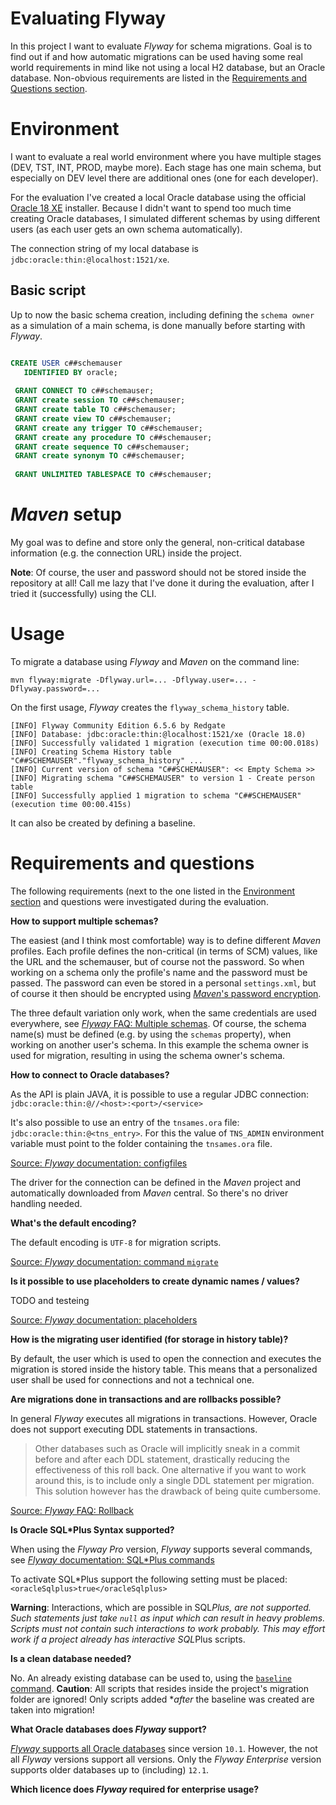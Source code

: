 # Evaluating Flyway

In this project I want to evaluate _Flyway_ for schema migrations.
Goal is to find out if and how automatic migrations can be used having some real world requirements in mind like not using a local H2 database, but an Oracle database.
Non-obvious requirements are listed in the [Requirements and Questions section](#requirements-and-questions).

# Environment

I want to evaluate a real world environment where you have multiple stages (DEV, TST, INT, PROD, maybe more).
Each stage has one main schema, but especially on DEV level there are additional ones (one for each developer). 

For the evaluation I've created a local Oracle database using the official [Oracle 18 XE](https://www.oracle.com/database/technologies/xe-downloads.html) installer.
Because I didn't want to spend too much time creating Oracle databases, I simulated different schemas by using different users (as each user gets an own schema automatically).

The connection string of my local database is `jdbc:oracle:thin:@localhost:1521/xe`.

## Basic script
Up to now the basic schema creation, including defining the `schema owner` as a simulation of a main schema, is done manually before starting with _Flyway_.

```sql

CREATE USER c##schemauser
   IDENTIFIED BY oracle;
 
 GRANT CONNECT TO c##schemauser;
 GRANT create session TO c##schemauser;
 GRANT create table TO c##schemauser;
 GRANT create view TO c##schemauser;
 GRANT create any trigger TO c##schemauser;
 GRANT create any procedure TO c##schemauser;
 GRANT create sequence TO c##schemauser;
 GRANT create synonym TO c##schemauser;
 
 GRANT UNLIMITED TABLESPACE TO c##schemauser;
```


# _Maven_ setup
My goal was to define and store only the general, non-critical database information (e.g. the connection URL) inside the project.

**Note**: Of course, the user and password should not be stored inside the repository at all!
Call me lazy that I've done it during the evaluation, after I tried it (successfully) using the CLI.

# Usage
To migrate a database using _Flyway_ and _Maven_ on the command line: 

`mvn flyway:migrate -Dflyway.url=... -Dflyway.user=... -Dflyway.password=...`

On the first usage, _Flyway_ creates the `flyway_schema_history` table. 

```
[INFO] Flyway Community Edition 6.5.6 by Redgate
[INFO] Database: jdbc:oracle:thin:@localhost:1521/xe (Oracle 18.0)
[INFO] Successfully validated 1 migration (execution time 00:00.018s)
[INFO] Creating Schema History table "C##SCHEMAUSER"."flyway_schema_history" ...
[INFO] Current version of schema "C##SCHEMAUSER": << Empty Schema >>
[INFO] Migrating schema "C##SCHEMAUSER" to version 1 - Create person table
[INFO] Successfully applied 1 migration to schema "C##SCHEMAUSER" (execution time 00:00.415s)
```

It can also be created by defining a baseline.

# Requirements and questions
The following requirements (next to the one listed in the [Environment section](#environment) and questions were investigated during the evaluation.

**How to support multiple schemas?**

The easiest (and I think most comfortable) way is to define different _Maven_ profiles.
Each profile defines the non-critical (in terms of SCM) values, like the URL and the schemauser, but of course not the password.
So when working on a schema only the profile's name and the password must be passed.
The password can even be stored in a personal `settings.xml`, but of course it then should be encrypted using [_Maven_'s password encryption](https://_Maven_.apache.org/guides/mini/guide-encryption.html).

The three default variation only work, when the same credentials are used everywhere, see [_Flyway_ FAQ: Multiple schemas](https://flywaydb.org/documentation/faq#multiple-schemas).
Of course, the schema name(s) must be defined (e.g. by using the `schemas` property), when working on another user's schema. 
In this example the schema owner is used for migration, resulting in using the schema owner's schema.


**How to connect to Oracle databases?**

As the API is plain JAVA, it is possible to use a regular JDBC connection: `jdbc:oracle:thin:@//<host>:<port>/<service>`

It's also possible to use an entry of the `tnsames.ora` file: `jdbc:oracle:thin:@<tns_entry>`.
For this the value of `TNS_ADMIN` environment variable must point to the folder containing the `tnsames.ora` file.

[Source: _Flyway_ documentation: configfiles](https://flywaydb.org/documentation/configfiles)

The driver for the connection can be defined in the _Maven_ project and automatically downloaded from _Maven_ central.
So there's no driver handling needed. 

**What's the default encoding?**

The default encoding is `UTF-8` for migration scripts.

[Source: _Flyway_ documentation: command `migrate`](https://flywaydb.org/documentation/commandline/migrate)

**Is it possible to use placeholders to create dynamic names / values?**

TODO and testeing

[Source: _Flyway_ documentation: placeholders](https://flywaydb.org/documentation/placeholders)


**How is the migrating user identified (for storage in history table)?**

By default, the user which is used to open the connection and executes the migration is stored inside the history table.
This means that a personalized user shall be used for connections and not a technical one.

**Are migrations done in transactions and are rollbacks possible?**

In general _Flyway_ executes all migrations in transactions.
However, Oracle does not support executing DDL statements in transactions.

> Other databases such as Oracle will implicitly sneak in a commit before and after each DDL statement, drastically reducing the effectiveness of this roll back.
> One alternative if you want to work around this, is to include only a single DDL statement per migration.
> This solution however has the drawback of being quite cumbersome. 

[Source: _Flyway_ FAQ: Rollback](https://flywaydb.org/documentation/faq#rollback)

**Is Oracle SQL\*Plus Syntax supported?**

When using the _Flyway Pro_ version, _Flyway_ supports several commands, see [_Flyway_ documentation: SQL*Plus commands](https://flywaydb.org/documentation/database/oracle#sqlplus-commands)

To activate SQL*Plus support the following setting must be placed: `<oracleSqlplus>true</oracleSqlplus>`

**Warning**: Interactions, which are possible in SQL*Plus, are not supported.
Such statements just take `null` as input which can result in heavy problems.
Scripts must not contain such interactions to work probably.
This may effort work if a project already has interactive SQL*Plus scripts.

**Is a clean database needed?**

No.
An already existing database can be used to, using the [`baseline` command](https://flywaydb.org/documentation/command/baseline).
**Caution**: All scripts that resides inside the project's migration folder are ignored!
Only scripts added **after* the baseline was created are taken into migration!

**What Oracle databases does _Flyway_ support?**

[_Flyway_ supports all Oracle databases](https://flywaydb.org/documentation/database/oracle) since version `10.1`.
However, the not all _Flyway_ versions support all versions.
Only the _Flyway Enterprise_ version supports older databases up to (including) `12.1`.

**Which licence does _Flyway_ required for enterprise usage?**
